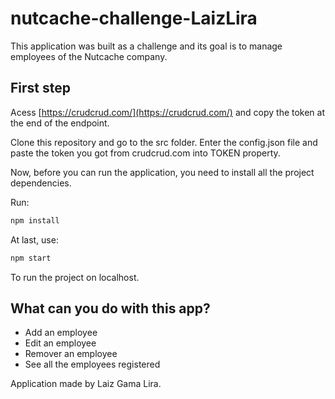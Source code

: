 # nutcache-challenge-LaizLira

This application was built as a challenge and its goal is to manage employees of the Nutcache company.

## First step

Acess [https://crudcrud.com/](https://crudcrud.com/) and copy the token at the end of the endpoint.

Clone this repository and go to the src folder. Enter the config.json file and paste the token you got from crudcrud.com into TOKEN property.

Now, before you can run the application, you need to install all the project dependencies.

Run: 

```bash
npm install
```

At last, use:

```bash
npm start
```

To run the project on localhost.

## What can you do with this app?

- Add an employee
- Edit an employee
- Remover an employee
- See all the employees registered

Application made by Laiz Gama Lira.